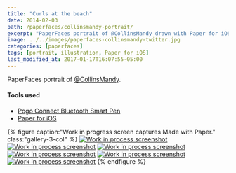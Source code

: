 ```yaml
---
title: "Curls at the beach"
date: 2014-02-03
path: /paperfaces/collinsmandy-portrait/
excerpt: "PaperFaces portrait of @CollinsMandy drawn with Paper for iOS on an iPad."
image: ../../images/paperfaces-collinsmandy-twitter.jpg
categories: [paperfaces]
tags: [portrait, illustration, Paper for iOS]
last_modified_at: 2017-01-17T16:07:55-05:00
---
```


PaperFaces portrait of [@CollinsMandy](https://twitter.com/CollinsMandy).

#### Tools used

- [Pogo Connect Bluetooth Smart Pen](https://www.amazon.com/gp/product/B009K448L4/ref=as_li_ss_tl?ie=UTF8&camp=1789&creative=390957&creativeASIN=B009K448L4&linkCode=as2&tag=mademist-20)
- [Paper for iOS](https://paper.bywetransfer.com/)

{% figure caption:"Work in progress screen captures Made with Paper." class:"gallery-3-col" %}
[![Work in process screenshot](../../images/paperfaces-collinsmandy-process-1-600.jpg)](../../images/paperfaces-collinsmandy-process-1-lg.jpg)
[![Work in process screenshot](../../images/paperfaces-collinsmandy-process-2-600.jpg)](../../images/paperfaces-collinsmandy-process-2-lg.jpg)
[![Work in process screenshot](../../images/paperfaces-collinsmandy-process-3-600.jpg)](../../images/paperfaces-collinsmandy-process-3-lg.jpg)
[![Work in process screenshot](../../images/paperfaces-collinsmandy-process-4-600.jpg)](../../images/paperfaces-collinsmandy-process-4-lg.jpg)
[![Work in process screenshot](../../images/paperfaces-collinsmandy-process-5-600.jpg)](../../images/paperfaces-collinsmandy-process-5-lg.jpg)
[![Work in process screenshot](../../images/paperfaces-collinsmandy-process-6-600.jpg)](../../images/paperfaces-collinsmandy-process-6-lg.jpg)
{% endfigure %}

